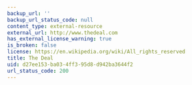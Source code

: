 ```yaml
---
backup_url: ''
backup_url_status_code: null
content_type: external-resource
external_url: http://www.thedeal.com
has_external_license_warning: true
is_broken: false
license: https://en.wikipedia.org/wiki/All_rights_reserved
title: The Deal
uid: d27ee153-ba03-4ff3-95d8-d942ba3644f2
url_status_code: 200
---
```

